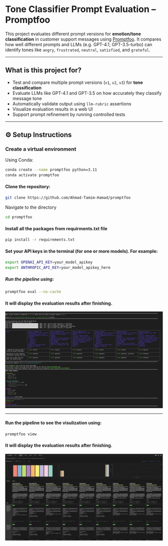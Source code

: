 
# Tone Classifier Prompt Evaluation – Promptfoo

This project evaluates different prompt versions for **emotion/tone classification** in customer support messages using [Promptfoo](https://github.com/promptfoo/promptfoo). It compares how well different prompts and LLMs (e.g. GPT-4.1, GPT-3.5-turbo) can identify tones like `angry`, `frustrated`, `neutral`, `satisfied`, and `grateful`.

---

## What is this project for?

- Test and compare multiple prompt versions (`v1`, `v2`, `v3`) for **tone classification**
- Evaluate LLMs like GPT-4.1 and GPT-3.5 on how accurately they classify message tone
- Automatically validate output using `llm-rubric` assertions
- Visualize evaluation results in a web UI
- Support prompt refinement by running controlled tests

---

## ⚙️ Setup Instructions

### Create a virtual environment

Using Conda:
```bash
conda create --name promptfoo python=3.11
conda activate promptfoo
```

#### Clone the repository:

```bash
git clone https://github.com/Ahmad-Tamim-Hamad/promptfoo
```

Navigate to the directory 

```bash
cd promptfoo
```

#### Install all the packages from requirments.txt file
```bash
pip install -r requirements.txt
```

#### Set your API keys in the terminal (for one or more models). For example:

```bash
export OPENAI_API_KEY=your_model_apikey
export ANTHROPIC_API_KEY=your_model_apikey_here
```

##### Run the pipeline using:

```bash
promptfoo eval --no-cache
```

#### It will display the evaluation results after finishing.

![Promptfoo Result](images/results.png)

---

#### Run the pipeline to see the visulization using:

```bash
promptfoo view
```

#### It will display the evaluation results after finishing.

![Promptfoo Result](images/visual.png)